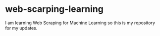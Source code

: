 # web-scarping-learning
I am learning Web Scraping for Machine Learning so this is my repository for my updates.
